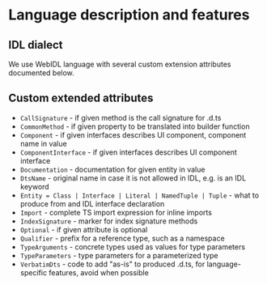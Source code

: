 # Language description and features

## IDL dialect

We use WebIDL language with several custom extension attributes documented below.

## Custom extended attributes

   * `CallSignature` - if given method is the call signature for .d.ts
   * `CommonMethod` - if given property to be translated into builder function
   * `Component` - if given interfaces describes UI component, component name in value
   * `ComponentInterface` - if given interfaces describes UI component interface
   * `Documentation` - documentation for given entity in value
   * `DtsName` - original name in case it is not allowed in IDL, e.g. is an IDL keyword
   * `Entity = Class | Interface | Literal | NamedTuple | Tuple` - what to produce from and IDL interface declaration
   * `Import` - complete TS import expression for inline imports
   * `IndexSignature` - marker for index signature methods
   * `Optional` - if given attribute is optional
   * `Qualifier` - prefix for a reference type, such as a namespace
   * `TypeArguments` - concrete types used as values for type parameters
   * `TypeParameters` - type parameters for a parameterized type
   * `VerbatimDts` - code to add "as-is" to produced .d.ts, for language-specific features, avoid when possible
